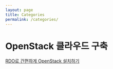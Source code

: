 ```yaml
---
layout: page
title: Categories
permalink: /categories/
---
```


OpenStack 클라우드 구축
========================
[RDO로 간편하게 OpenStack 설치하기](https://)
